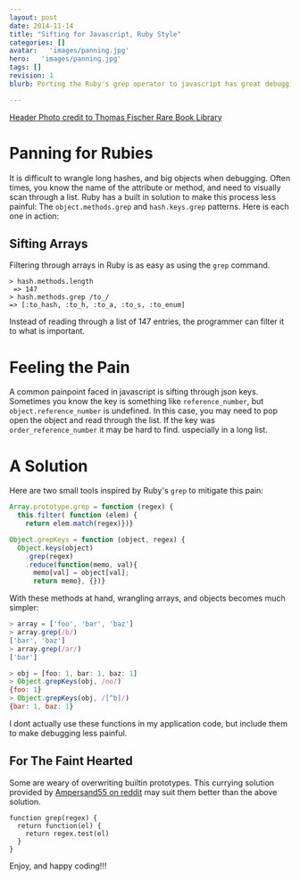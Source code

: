 ```yaml
---
layout: post
date: 2014-11-14
title: "Sifting for Javascript, Ruby Style"
categories: []
avatar:   'images/panning.jpg'
hero:   'images/panning.jpg'
tags: []
revision: 1
blurb: Porting the Ruby's grep operator to javascript has great debugging advantages

---
```


<a class='caption' target="_blank" href='https://www.flickr.com/photos/thomasfisherlibrary/5954552837/in/photolist-a5bD76-8yo9on-8yroiu-cvpQNC-cvpQrA-kUxRG-6oM741-amN8eE-4uZddZ-EHLrQ-5Aphtr-2kdVUj-5keipH-eNhxFg-e9S1dg-2WajBx-e9S1ie-e9S19T-9sau5q-e9S1me-e9RZTV-e9S13z-e9S118-4Vny19-e9XF8U-e9XF6Y-3APYDN-27mzPz-e9RZMH-gsXzfr-2ZkT1k-4uyKqW-2ZkT7k-asosyR-asLrL7-6UU7yG-aeb3H1-9NGqDK-3iaHSo-asoxHR-asoypr-asrcfj-eA2h8-8gHYuy-dCKMCY-dCKRi7-bnsD2k-asrbUW-9NBZKi-djPA8w'>Header Photo credit to Thomas Fischer Rare Book Library</a>

# Panning for Rubies

It is difficult to wrangle long hashes, and big objects when debugging.
Often times, you know the name of the attribute or method, and need to visually scan through a list.
Ruby has a built in solution to make this process less painful:  The ```object.methods.grep``` and ```hash.keys.grep``` patterns.
Here is each one in action:

## Sifting Arrays

Filtering through arrays in Ruby is as easy as using the ```grep``` command.

```
> hash.methods.length
 => 147
> hash.methods.grep /to_/
=> [:to_hash, :to_h, :to_a, :to_s, :to_enum]
```

Instead of reading through a list of 147 entries, the programmer can filter it to what is important.

# Feeling the Pain

A common painpoint faced in javascript is sifting through json keys.
Sometimes you know the key is something like ```reference_number```, but ```object.reference_number``` is undefined.
In this case, you may need to pop open the object and read through the list.
If the key was ```order_reference_number``` it may be hard to find.
uspecially in a long list.

# A Solution

Here are two small tools inspired by Ruby's ```grep``` to mitigate this pain:

```javascript
Array.prototype.grep = function (regex) {
  this.filter( function (elem) {
    return elem.match(regex)})}

Object.grepKeys = function (object, regex) {
  Object.keys(object)
    .grep(regex)
    .reduce(function(memo, val){
      memo[val] = object[val];
      return memo}, {})}
```

With these methods at hand, wrangling arrays, and objects becomes much simpler:

```javascript
> array = ['foo', 'bar', 'baz']
> array.grep(/b/)
['bar', 'baz']
> array.grep(/ar/)
['bar']

> obj = [foo: 1, bar: 1, baz: 1]
> Object.grepKeys(obj, /oo/)
{foo: 1}
> Object.grepKeys(obj, /[^b]/)
{bar: 1, baz: 1}
```

I dont actually use these functions in my application code, but include them to make debugging less painful.

##  For The Faint Hearted

Some are weary of overwriting builtin prototypes.
This currying solution provided by [Ampersand55 on reddit](http://www.reddit.com/r/javascript/comments/2maw9q/sifting_for_javascript_ruby_style/) may suit them better than the above solution.

```
function grep(regex) {
  return function(el) {
    return regex.test(el)
  }
}
```

Enjoy, and happy coding!!!
